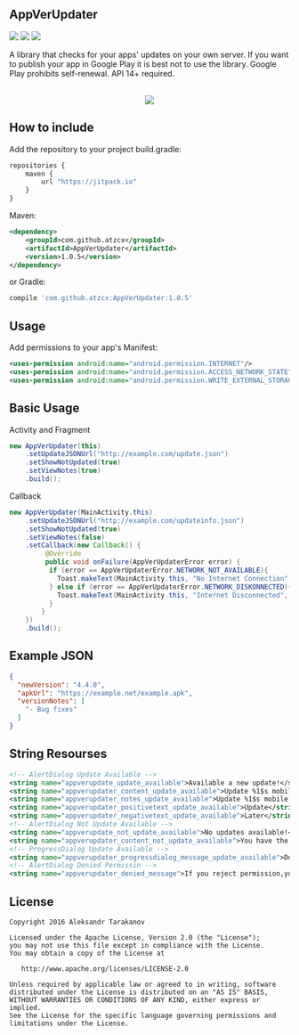 AppVerUpdater
---------------------

<p align="left">
 <a target="_blank" href="https://android-arsenal.com/api?level=14"><img src="https://img.shields.io/badge/API-14+-orange.svg"></a>
 <a href="https://github.com/atzcx/AppVerUpdater"><img src="https://jitpack.io/v/atzcx/AppVerUpdater.svg"></a>
 <a target="_blank" href="https://android-arsenal.com/details/1/5050"><img src="https://img.shields.io/badge/Android%20Arsenal-AppVerUpdater-blue.svg"></a>
 </p>

A library that checks for your apps' updates on your own server. If you want to publish your app in Google Play it is best not to use the library. Google Play prohibits self-renewal. API 14+ required.

<p align="center">
<br><img src="https://github.com/atzcx/AppVerUpdater/blob/master/screenshots/screenshot.png" >
</p>

How to include
--------------

Add the repository to your project build.gradle:
```JavaScript
repositories {
    maven {
        url "https://jitpack.io"
    }
}
```
Maven:
```xml
<dependency>
	<groupId>com.github.atzcx</groupId>
	<artifactId>AppVerUpdater</artifactId>
	<version>1.0.5</version>
</dependency>
```


or Gradle:
```JavaScript
compile 'com.github.atzcx:AppVerUpdater:1.0.5'
```

Usage
--------

Add permissions to your app's Manifest:
```xml
<uses-permission android:name="android.permission.INTERNET"/>
<uses-permission android:name="android.permission.ACCESS_NETWORK_STATE"/>
<uses-permission android:name="android.permission.WRITE_EXTERNAL_STORAGE" />
```

Basic Usage
-------------------
Activity and Fragment

```Java
new AppVerUpdater(this)
	.setUpdateJSONUrl("http://example.com/update.json")
	.setShowNotUpdated(true)
	.setViewNotes(true)
	.build();
```
Callback

```Java
new AppVerUpdater(MainActivity.this)
	.setUpdateJSONUrl("http://example.com/updateinfo.json")
	.setShowNotUpdated(true)
	.setViewNotes(false)
	.setCallback(new Callback() {
	     @Override
	     public void onFailure(AppVerUpdaterError error) {
		  if (error == AppVerUpdaterError.NETWORK_NOT_AVAILABLE){
			Toast.makeText(MainActivity.this, "No Internet Connection", Toast.LENGTH_LONG).show();
		  } else if (error == AppVerUpdaterError.NETWORK_DISKONNECTED){
			Toast.makeText(MainActivity.this, "Internet Disconnected", Toast.LENGTH_LONG).show();
		  }
	    }
	})
	.build();
```

Example JSON
------------------

```Json
{
  "newVersion": "4.4.0",
  "apkUrl": "https://example.net/example.apk",
  "versionNotes": [
    "- Bug fixes"
  ]
}
```

String Resourses
---------------------

```xml
<!-- AlertDialog Update Available -->
<string name="appverupdate_update_available">Available a new update!</string>
<string name="appverupdater_content_update_available">Update %1$s mobile app to version %2$s</string>
<string name="appverupdater_notes_update_available">Update %1$s mobile app to version %2$s \nFeatures: \n%3$s</string>
<string name="appverupdater_positivetext_update_available">Update</string>
<string name="appverupdater_negativetext_update_available">Later</string>
<!-- AlertDialog Not Update Available -->
<string name="appverupdate_not_update_available">No updates available!</string>
<string name="appverupdater_content_not_update_available">You have the latest version of the application</string>
<!-- ProgressDialog Update Available -->
<string name="appverupdater_progressdialog_message_update_available">Download</string>
<!-- AlertDialog Denied Permissin -->
<string name="appverupdater_denied_message">If you reject permission,you can not use this service</string>
```

License
----------
    Copyright 2016 Aleksandr Tarakanov
    
    Licensed under the Apache License, Version 2.0 (the "License");
    you may not use this file except in compliance with the License.
    You may obtain a copy of the License at

       http://www.apache.org/licenses/LICENSE-2.0

    Unless required by applicable law or agreed to in writing, software
    distributed under the License is distributed on an "AS IS" BASIS,
    WITHOUT WARRANTIES OR CONDITIONS OF ANY KIND, either express or implied.
    See the License for the specific language governing permissions and
    limitations under the License.
